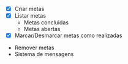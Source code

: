- [x] Criar metas
- [x] Listar metas
    - Metas concluidas
    - Metas abertas
- [x] Marcar/Desmarcar metas como realizadas
- Remover metas
- Sistema de mensagens